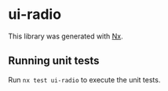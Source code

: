 # ui-radio

This library was generated with [Nx](https://nx.dev).

## Running unit tests

Run `nx test ui-radio` to execute the unit tests.
